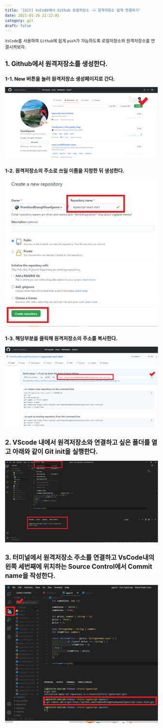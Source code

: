 ```yaml
---
title: '[Git] VsCode에서 Github 로컬저장소 -> 원격저장소 쉽게 연결하기'
date: 2021-01-26 21:22:01
category: git
draft: false
---
```


`VsCode`를 사용하여 `Github`에 쉽게 `push`가 가능하도록 로컬저장소와 원격저장소를 연결시켜보자.

## 1. Github에서 원격저장소를 생성한다.

### 1-1. New 버튼을 눌러 원격저장소 생성페이지로 간다.

![](./images/local-remote-connect.png)

### 1-2. 원격저장소의 주소로 쓰일 이름을 지정한 뒤 생성한다.

![](./images/local-remote-createrepository.png)

### 1-3. 해당부분을 클릭해 원격저장소의 주소를 복사한다.

![](./images/local-remote-remoterepository.png)

## 2. VScode 내에서 원격저장소와 연결하고 싶은 폴더를 열고 아래와 같이 Git init을 실행한다.

![](./images/local-remote-vscode-terminal.png)

## 3. 터미널에서 원격저장소 주소를 연결하고 VsCode내의 왼쪽 세번째에 위치하는 Source Control에서 Commit name을 작성한다.

![](./images/local-remote-vscode-commitname.png)
